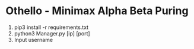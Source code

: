 # Othello - Minimax Alpha Beta Puring

1. pip3 install -r requirements.txt
2. python3 Manager.py [ip] [port]
3. Input username